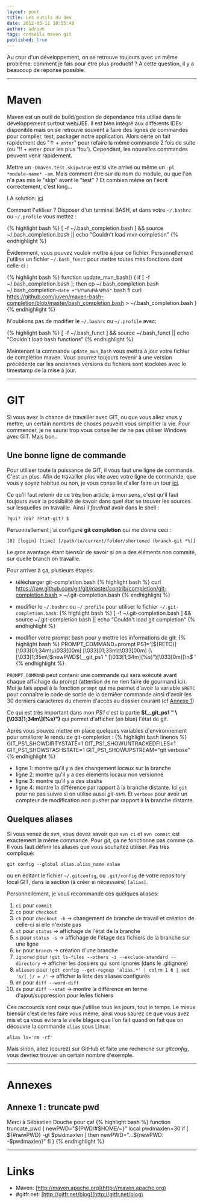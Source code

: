 ```yaml
---
layout: post
title: Les outils du dev
date: 2012-05-11 10:55:48
author: adrien
tags: conseils maven git
published: true
---
```


Au cour d'un développement, on se retrouve toujours avec un même problème: comment
je fais pour être plus productif ? A cette question, il y a beaucoup de réponse 
possible.

***

# Maven
Maven est un outil de build/gestion de dépendance très utilisé dans le développement
surtout web/JEE. Il est bien intégré aux différents IDEs disponible mais on se 
retrouve souvent à faire des lignes de commandes pour compiler, test, packager 
notre application. Alors certe on fait rapidement des "&uarr; + `enter`" pour 
refaire la même commande 2 fois de suite (ou "!! + `enter` pour les plus 'fou').
Cependant, les nouvelles commandes peuvent venir rapidement.

Mettre un `-Dmaven.test.skip=true` est si vite arrivé ou même un `-pl 
*module-name* -am`. Mais comment être sur du nom du module, ou que l'on n'a pas
mis le "skip" avant le "test" ? Et combien même on l'écrit correctement, c'est long...

LA solution: [ici](https://github.com/juven/maven-bash-completion)

Comment l'utiliser ? Disposer d'un terminal BASH, et dans votre `~/.bashrc`
ou `~/.profile` vous mettez :

{% highlight bash %}
[ -f ~/.bash_completion.bash ] && source ~/.bash_completion.bash || echo "Couldn't load mvn completion"
{% endhighlight %}

Évidemment, vous pouvez vouloir mettre à jour ce fichier. Personnellement j'utilise
un fichier `~/.bash_funct` pour mettre toutes mes fonctions dont celle-ci :

{% highlight bash %}
function update_mvn_bash() {
  if [ -f ~/.bash_completion.bash ]; then
    cp ~/.bash_completion.bash ~/.bash_completion-`date +"%Y%m%d%k%M%S"`.bash
  fi
  curl https://github.com/juven/maven-bash-completion/blob/master/bash_completion.bash > ~/.bash_completion.bash
}
{% endhighlight %}
    
N'oublions pas de modifier le `~/.bashrc` ou `~/.profile` avec:

{% highlight bash %}
[ -f ~/.bash_funct ] && source ~/.bash_funct || echo "Couldn't load bash functions"
{% endhighlight %}

Maintenant la commande `update_mvn_bash` vous mettra à jour votre fichier de
complétion maven. Vous pourrez toujours revenir à une version précédente car les 
anciennes versions du fichiers sont stockées avec le timestamp de la mise à jour.

*** 

# GIT
Si vous avez la chance de travailler avec GIT, ou que vous allez vous y mettre,
un certain nombres de choses peuvent vous simplifier la vie. Pour commencer, je ne
saurai trop vous conseiller de ne pas utiliser Windows avec GIT. Mais bon..

## Une bonne ligne de commande
Pour utiliser toute la puissance de GIT, il vous faut une ligne de commande. C'est
un plus. Afin de travailler plus vite avec votre ligne de commande, que vous y 
soyez habitué ou non, je vous conseille d'aller faire un tour [ici](http://gitfr.net/blog/2010/11/06/ameliorer-sa-productivite-avec-un-beau-shell/).

Ce qu'il faut retenir de ce très bon article, à mon sens, c'est qu'il faut toujours
avoir la possibilité de savoir dans quel état se trouver les sources sur lesquelles
on travaille. Ainsi il *faudrait* avoir dans le shell :

    ?qui? ?où? ?état-git? $

Personnellement j'ai configuré **git completion** qui me donne ceci : 

    [0] [login] [time] [/path/to/current/folder/shortened (branch-git *%)]
    
Le gros avantage étant biensûr de savoir si on a des éléments non commité, sur 
quelle branch on travaille. 

Pour arriver à ça, plusieurs étapes:

* télécharger git-completion.bash
{% highlight bash %}
curl https://raw.github.com/git/git/master/contrib/completion/git-completion.bash > ~/.git-completion.bash
{% endhighlight %}

* modifier le `~/.bashrc` ou `~/.profile` pour utiliser le fichier 
`~/.git-completion.bash`:
{% highlight bash %}
[ -f ~/.git-completion.bash ] && source ~/.git-completion.bash || echo "Couldn't load git completion"
{% endhighlight %}

* modifier votre prompt bash pour y mettre les informations de git:
{% highlight bash %}
PROMPT_COMMAND=prompt
PS1='[${RETC}] [\033[01;34m\u\033[00m] [\033[01;33m\t\033[00m] [\[\033[1;35m\]$newPWD$(__git_ps1 " \[\033[1;34m\](%s)")\[\033[0m\]]\n\$ '
{% endhighlight %}

`PROMPT_COMMAND` peut contenir une commande qui sera exécuté avant chaque affichage
du prompt (attention de ne rien faire de gourmand ici). Moi je fais appel à la 
fonction `prompt` qui me permet d'avoir la variable `$RETC` pour connaître le code 
de sortie de la dernièer commande ainsi d'avoir les 30 derniers caractères du 
chemin d'accès au dossier courant (cf [Annexe 1](#annexe-1))

<div class="alert alert-info">
Ce qui est très important dans mon <em>PS1</em> c'est la partie <strong>
$(__git_ps1 " \[\033[1;34m\](%s)")</strong> qui permet d'afficher (en blue) 
l'état de git.
</div>

Après vous pouvez mettre en place quelques variables d'environnement pour améliorer 
le rendu de git-completion :
{% highlight bash linenos %}
GIT_PS1_SHOWDIRTYSTATE=1
GIT_PS1_SHOWUNTRACKEDFILES=1
GIT_PS1_SHOWSTASHSTATE=1
GIT_PS1_SHOWUPSTREAM="git verbose"
{% endhighlight %}

- ligne 1: montre qu'il y a des changement locaux sur la branche
- ligne 2: montre qu'il y a des éléments locaux non versionné
- ligne 3: montre qu'il y a des stashs
- ligne 4: montre la différence par rapport à la branche distante. Ici `git` pour 
ne pas suivre si on utilise aussi *git-svn*. Et `verbose` pour avoir un compteur 
de modification non pusher par rapport à la branche distante.

## Quelques aliases
Si vous venez de *svn*, vous devez savoir que `svn ci` et `svn commit` est exactement
la même commande. Pour *git*, ça ne fonctionne pas comme ça. Il vous faut définir les 
aliases que vous souhaitez utiliser. Pas très compliqué:

    git config --global alias.alias_name value
    
ou en éditant le fichier `~/.gitconfig`, ou `.git/config` de votre repository local 
GIT, dans la section (à créer si nécessaire) `[alias]`.

Personnellement, je vous recommande ces quelques aliases:

1. `ci` pour `commit`
1. `co` pour `checkout`
1. `cb` pour `checkout -b` &rarr; changement de branche de travail et création 
de celle-ci si elle n'existe pas
1. `st` pour `status` &rarr; affichage de l'état de la branche
1. `s` pour `status -s` &rarr; affichage de l'étage des fichiers de la branche 
sur une ligne
1. `br` pour `branch` &rarr; création d'une branche
1. `ignored` pour `!git ls-files --others -i --exclude-standard --directory`
&rarr; afficher les dossiers qui sont ignorés (dans le .gitignore)
1. `aliases` pour `!git config --get-regexp 'alias.*' | colrm 1 6 | sed 's/[ ]/ = /'`
&rarr; afficher la liste des aliases configurés
1. `df` pour `diff --word-diff`
1. `ds` pour `diff --stat` &rarr; montre la différence en terme d'ajout/suppression
pour le/les fichiers

Ces raccourcis sont ceux que j'utilise tous les jours, tout le temps. Le mieux 
biensûr c'est de les faire vous même, ainsi vous saurez ce que vous avez mis et 
ça vous évitera la vielle blague que l'on fait quand on fait que on découvre la 
commande `alias` sous Linux: 

    alias ls='rm -rf'

Mais sinon, allez (courez) sur GitHub et faite une recherche sur *gitconfig*, vous
devriez trouver un certain nombre d'exemple.

***

# Annexes
## Annexe 1 : truncate pwd <a id="annexe-1"></a>
Merci à Sébastien Douche pour ça!
{% highlight bash %}
function truncate_pwd {
  newPWD="${PWD/#$HOME/~}"
  local pwdmaxlen=30
  if [ ${#newPWD} -gt $pwdmaxlen ]
  then
     newPWD="...${newPWD: -$pwdmaxlen}"
  fi
}
{% endhighlight %}

***

# Links
 - Maven: [http://maven.apache.org](http://maven.apache.org)
 - \#gitfr.net: [http://gitfr.net/blog](http://gitfr.net/blog)
